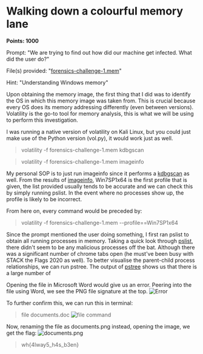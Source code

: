 # Walking down a colourful memory lane
**Points: 1000**

Prompt: "We are trying to find out how did our machine get infected. What did the user do?"

File(s) provided: "[forensics-challenge-1.mem](forensics-challenge-1.mem)"

Hint: "Understanding Windows memory"

Upon obtaining the memory image, the first thing that I did was to identify the OS in which this memory image was taken from. This is crucial because every OS does its memory addressing differently (even between versions). Volatility is the go-to tool for memory analysis, this is what we will be using to perform this investigation.

I was running a native version of volatility on Kali Linux, but you could just make use of the Python version (vol.py), it would work just as well.
> volatility -f forensics-challenge-1.mem kdbgscan

> volatility -f forensics-challenge-1.mem imageinfo

My personal SOP is to just run imageinfo since it performs a [kdbgscan](kdbgscan.txt) as well. From the results of [imageinfo](imageinfo.txt), Win7SP1x64 is the first profile that is given, the list provided usually tends to be accurate and we can check this by simply running pslist. In the event where no processes show up, the profile is likely to be incorrect.

From here on, every command would be preceded by:
> volatility -f forensics-challenge-1.mem --profile==Win7SP1x64

Since the prompt mentioned the user doing something, I first ran pslist to obtain all running processes in memory. Taking a quick look through [pslist](pslist.txt), there didn't seem to be any malicious processes off the bat. Although there was a significant number of chrome tabs open (he must've been busy with STACK the Flags 2020 as well). To better visualise the parent-child process relationships, we can run pstree. The output of [pstree](pstree.txt) shows us that there is a large number of

Opening the file in Microsoft Word would give us an error.
Peering into the file using Word, we see the PNG file signature at the top.
![Error](word.png)

To further confirm this, we can run this in terminal:
> file documents.doc
![file command](file.png)

Now, renaming the file as documents.png instead, opening the image, we get the flag:
![documents.png](documents.png)
> wh{4lway5_h4s_b3en}
